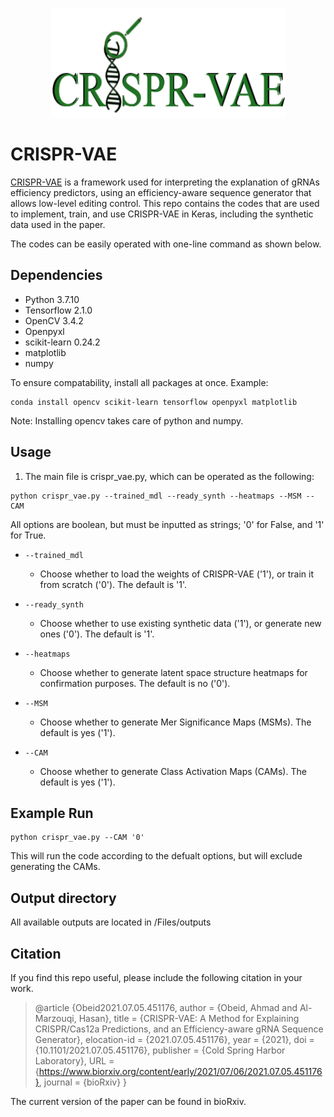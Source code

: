 <p align="center">
  <img width="375" height="175" src="logo.png">
</p>

# CRISPR-VAE

[CRISPR-VAE](https://www.biorxiv.org/content/early/2021/07/06/2021.07.05.451176) is a framework used for interpreting the explanation of gRNAs efficiency predictors, using an efficiency-aware sequence generator that allows low-level editing control.
This repo contains the codes that are used to implement, train, and use CRISPR-VAE in Keras, including the synthetic data used in the paper.

The codes can be easily operated with one-line command as shown below.

## Dependencies
* Python 3.7.10
* Tensorflow 2.1.0
* OpenCV 3.4.2
* Openpyxl 
* scikit-learn 0.24.2
* matplotlib
* numpy

To ensure compatability, install all packages at once. Example:
```
conda install opencv scikit-learn tensorflow openpyxl matplotlib
```
Note: Installing opencv takes care of python and numpy.

## Usage
1. The main file is crispr_vae.py, which can be operated as the following:

```
python crispr_vae.py --trained_mdl --ready_synth --heatmaps --MSM --CAM
```
All options are boolean, but must be inputted as strings; '0' for False, and '1' for True.

* ``` --trained_mdl ```
  - Choose whether to load the weights of CRISPR-VAE ('1'), or train it from scratch ('0'). The default is '1'.

* ``` --ready_synth ```
  - Choose whether to use existing synthetic data ('1'), or generate new ones ('0'). The default is '1'.

* ``` --heatmaps ```
  - Choose whether to generate latent space structure heatmaps for confirmation purposes. The default is no ('0').

* ``` --MSM ```
  - Choose whether to generate Mer Significance Maps (MSMs). The default is yes ('1').

* ``` --CAM ```
  - Choose whether to generate Class Activation Maps (CAMs). The default is yes ('1').

## Example Run
```
python crispr_vae.py --CAM '0'
```
This will run the code according to the defualt options, but will exclude generating the CAMs.

## Output directory
All available outputs are located in /Files/outputs

## Citation
If you find this repo useful, please include the following citation in your work. 

> @article {Obeid2021.07.05.451176,
	author = {Obeid, Ahmad and Al-Marzouqi, Hasan},
	title = {CRISPR-VAE: A Method for Explaining CRISPR/Cas12a Predictions, and an Efficiency-aware gRNA Sequence Generator},
	elocation-id = {2021.07.05.451176},
	year = {2021},
	doi = {10.1101/2021.07.05.451176},
	publisher = {Cold Spring Harbor Laboratory},
	URL = {https://www.biorxiv.org/content/early/2021/07/06/2021.07.05.451176},	
	journal = {bioRxiv}
}

The current version of the paper can be found in bioRxiv.



  


